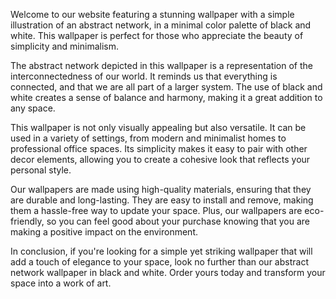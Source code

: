 <!--
Write me content for website with wallpaper "A wallpaper with a simple illustration of an abstract network, in a minimal color palette of black and white."
-->

<!--font:Poppins-->

Welcome to our website featuring a stunning wallpaper with a simple illustration of an abstract network, in a minimal color palette of black and white. This wallpaper is perfect for those who appreciate the beauty of simplicity and minimalism.

The abstract network depicted in this wallpaper is a representation of the interconnectedness of our world. It reminds us that everything is connected, and that we are all part of a larger system. The use of black and white creates a sense of balance and harmony, making it a great addition to any space.

This wallpaper is not only visually appealing but also versatile. It can be used in a variety of settings, from modern and minimalist homes to professional office spaces. Its simplicity makes it easy to pair with other decor elements, allowing you to create a cohesive look that reflects your personal style.

Our wallpapers are made using high-quality materials, ensuring that they are durable and long-lasting. They are easy to install and remove, making them a hassle-free way to update your space. Plus, our wallpapers are eco-friendly, so you can feel good about your purchase knowing that you are making a positive impact on the environment.

In conclusion, if you're looking for a simple yet striking wallpaper that will add a touch of elegance to your space, look no further than our abstract network wallpaper in black and white. Order yours today and transform your space into a work of art.
